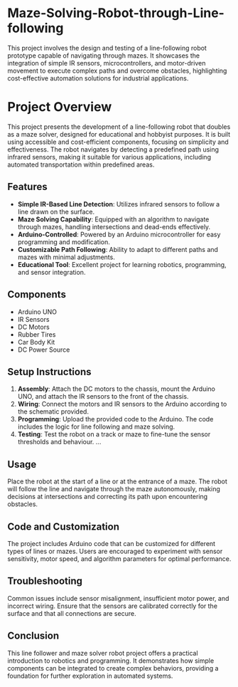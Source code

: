 # Maze-Solving-Robot-through-Line-following
This project involves the design and testing of a line-following robot prototype capable of navigating through mazes. It showcases the integration of simple IR sensors, microcontrollers, and motor-driven movement to execute complex paths and overcome obstacles, highlighting cost-effective automation solutions for industrial applications.

# Project Overview

This project presents the development of a line-following robot that doubles as a maze solver, designed for educational and hobbyist purposes. It is built using accessible and cost-efficient components, focusing on simplicity and effectiveness. The robot navigates by detecting a predefined path using infrared sensors, making it suitable for various applications, including automated transportation within predefined areas.

## Features

- **Simple IR-Based Line Detection**: Utilizes infrared sensors to follow a line drawn on the surface.
- **Maze Solving Capability**: Equipped with an algorithm to navigate through mazes, handling intersections and dead-ends effectively.
- **Arduino-Controlled**: Powered by an Arduino microcontroller for easy programming and modification.
- **Customizable Path Following**: Ability to adapt to different paths and mazes with minimal adjustments.
- **Educational Tool**: Excellent project for learning robotics, programming, and sensor integration.

## Components

- Arduino UNO
- IR Sensors
- DC Motors
- Rubber Tires
- Car Body Kit
- DC Power Source

## Setup Instructions

1. **Assembly**: Attach the DC motors to the chassis, mount the Arduino UNO, and attach the IR sensors to the front of the chassis.
2. **Wiring**: Connect the motors and IR sensors to the Arduino according to the schematic provided.
3. **Programming**: Upload the provided code to the Arduino. The code includes the logic for line following and maze solving.
4. **Testing**: Test the robot on a track or maze to fine-tune the sensor thresholds and behaviour.
...

## Usage

Place the robot at the start of a line or at the entrance of a maze. The robot will follow the line and navigate through the maze autonomously, making decisions at intersections and correcting its path upon encountering obstacles.

## Code and Customization

The project includes Arduino code that can be customized for different types of lines or mazes. Users are encouraged to experiment with sensor sensitivity, motor speed, and algorithm parameters for optimal performance.

## Troubleshooting

Common issues include sensor misalignment, insufficient motor power, and incorrect wiring. Ensure that the sensors are calibrated correctly for the surface and that all connections are secure.

## Conclusion

This line follower and maze solver robot project offers a practical introduction to robotics and programming. It demonstrates how simple components can be integrated to create complex behaviors, providing a foundation for further exploration in automated systems.
